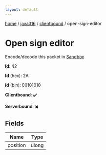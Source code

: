 ```yaml
---
layout: default
---
```


[home](/)  /  [java316](/protocol/java316)  /  [clientbound](/protocol/java316/clientbound)  /  open-sign-editor

# Open sign editor

Encode/decode this packet in [Sandbox](../../../sandbox/java316#clientbound.open_sign_editor)

**Id**: 42

**Id** (hex): 2A

**Id** (bin): 00101010

**Clientbound**: ✔️

**Serverbound**: ✖️

## Fields

Name | Type
---|---
position | ulong
